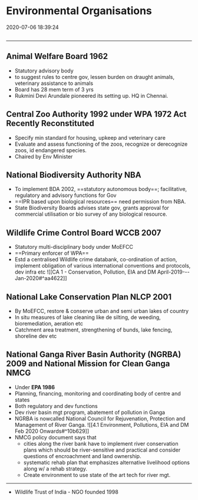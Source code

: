 # Environmental Organisations

2020-07-06 18:39:24

```toc
```

---

## Animal Welfare Board 1962

- Statutory advisory body
- to suggest rules to centre gov, lessen burden on draught animals, veterinary assistance to animals
- Board has 28 mem term of 3 yrs
- Rukmini Devi Arundale pioneered its setting up. HQ in Chennai.

## Central Zoo Authority 1992 under WPA 1972 Act Recently Reconstituted

- Specify min standard for housing, upkeep and veterinary care
- Evaluate and assess functioning of the zoos, recognize or derecognize zoos, id endangered species.
- Chaired by Env Minister

## National Biodiversity Authority NBA

- To implement BDA 2002, ==statutory autonomous body==; facilitative, regulatory and advisory functions for Gov
- ==IPR based upon biological resources== need permission from NBA.
- State Biodiversity Boards advises state gov, grants approval for commercial utilisation or bio survey of any biological resource.

## Wildlife Crime Control Board WCCB 2007

- Statutory multi-disciplinary body under MoEFCC
- ==Primary enforcer of WPA==
- Estd a centralised Wildlife crime databank, co-ordination of action, implement obligation of various international conventions and protocols, dev infra etc
![[CA 1 - Conservation, Pollution, EIA and DM April-2019---Jan-2020#^aa4622]]

## National Lake Conservation Plan NLCP 2001

- By MoEFCC, restore & conserve urban and semi urban lakes of country
- In situ measures of lake cleaning like de silting, de weeding, bioremediation, aeration etc
- Catchment area treatment, strengthening of bunds, lake fencing, shoreline dev etc

## National Ganga River Basin Authority (NGRBA) 2009 and National Mission for Clean Ganga NMCG

- Under **EPA 1986**
- Planning, financing, monitoring and coordinating body of centre and states
- Both regulatory and dev functions
- Dev river basin mgt program, abatement of pollution in Ganga
- NGRBA is nowcalled National Council for Rejuvenation, Protection and Management of River Ganga.
![[4.1 Environment, Pollutions, EIA and DM Feb 2020 Onwards#^10b629]]
- NMCG policy document says that
	- cities along the river bank have to implement river conservation plans which should be river-sensitive and practical and consider questions of encroachment and land ownership.
	- systematic rehab plan that emphasizes alternative livelihood options along w/ a rehab strategy.
	- Create environment to use state of the art tech for river mgt.

---

- Wildlife Trust of India - NGO founded 1998
